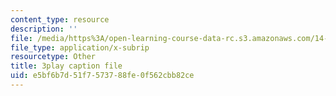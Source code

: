 ```yaml
---
content_type: resource
description: ''
file: /media/https%3A/open-learning-course-data-rc.s3.amazonaws.com/14-01sc-principles-of-microeconomics-fall-2011/e5bf6b7d51f7573788fe0f562cbb82ce_oju-1Ogh1ks.vtt
file_type: application/x-subrip
resourcetype: Other
title: 3play caption file
uid: e5bf6b7d-51f7-5737-88fe-0f562cbb82ce
---
```

